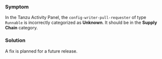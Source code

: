 ### Symptom

In the Tanzu Activity Panel, the `config-writer-pull-requester` of type `Runnable` is incorrectly
categorized as **Unknown**. It should be in the **Supply Chain** category.

### Solution

A fix is planned for a future release.